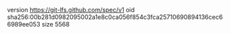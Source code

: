 version https://git-lfs.github.com/spec/v1
oid sha256:00b281d0982095002a1e8c0ca056f854c3fca25710690894136cec66989ee053
size 5568
